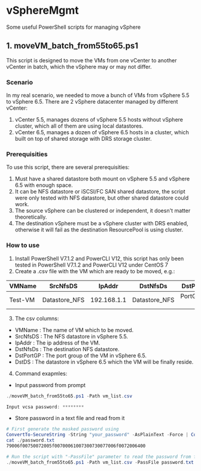 # vSphereMgmt
Some useful PowerShell scripts for managing vSphere

## 1. moveVM_batch_from55to65.ps1
This script is designed to move the VMs from one vCenter to another vCenter in batch, which the vSphere may or may not differ. 

### Scenario
In my real scenario, we needed to move a bunch of VMs from vSphere 5.5 to vSphere 6.5. There are 2 vSphere datacenter managed by different vCenter:
1. vCenter 5.5, manages dozens of vSphere 5.5 hosts without vSphere cluster, which all of them are using local datastores.
2. vCenter 6.5, manages a dozen of vSphere 6.5 hosts in a cluster, which built on top of shared storage with DRS storage cluster.

### Prerequisities
To use this script, there are several prerequisities:
1. Must have a shared datastore both mount on vSphere 5.5 and vSphere 6.5 with enough space.
2. It can be NFS datastore or iSCSI/FC SAN shared datastore, the script were only tested with NFS datastore, but other shared datastore could work.
3. The source vSphere can be clustered or independent, it doesn't matter theoretically.
4. The destination vSphere must be a vSphere cluster with DRS enabled, otherwise it will fail as the destination ResourcePool is using cluster.

### How to use
1. Install PowerShell V7.1.2 and PowerCLI V12, this script has only been tested in PowerShell V7.1.2 and PowerCLI V12 under CentOS 7
2. Create a .csv file with the VM which are ready to be moved, e.g.:

VMName|SrcNfsDS|IpAddr|DstNfsDs|DstPortGP|DstDS
--|:--:|:--:|:--:|:--:|:--:|
Test-VM|Datastore_NFS|192.168.1.1|Datastore_NFS|PortGroup-1|Shared_datastore

3. The csv columns:
  - VMName    :  The name of VM which to be moved.
  - SrcNfsDS  :  The NFS datastore in vSphere 5.5.
  - IpAddr    :  The ip address of the VM.
  - DstNfsDs  :  The destination NFS datastore.
  - DstPortGP :  The port group of the VM in vSphere 6.5.
  - DstDS     :  The datastore in vSphere 6.5 which the VM will be finally reside. 

4.  Command exapmles:
   - Input password from prompt
```powershell
./moveVM_batch_from55to65.ps1 -Path vm_list.csv

Input vcsa password: ********
```
   - Store password in a text file and read from it

```powershell
# First generate the masked password using 
ConvertTo-SecureString -String "your_password" -AsPlainText -Force | ConvertFrom-SecureString | Out-File password.txt
cat ./password.txt
79006f00750072005f00700061007300730077006f0072006400

# Run the script with "-PassFile" parameter to read the password from file
./moveVM_batch_from55to65.ps1 -Path vm_list.csv -PassFile password.txt
``` 
